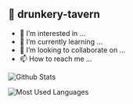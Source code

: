 ## 👋 drunkery-tavern 
- 👀 I’m interested in ...
- 🌱 I’m currently learning ...
- 💞️ I’m looking to collaborate on ...
- 📫 How to reach me ...

![Github Stats](https://github-readme-stats.vercel.app/api?username=drunkery-tavern&show_icons=true&theme=dark&count_private=true)

![Most Used Languages](https://github-readme-stats.vercel.app/api/top-langs/?username=drunkery-tavern&theme=dark)

